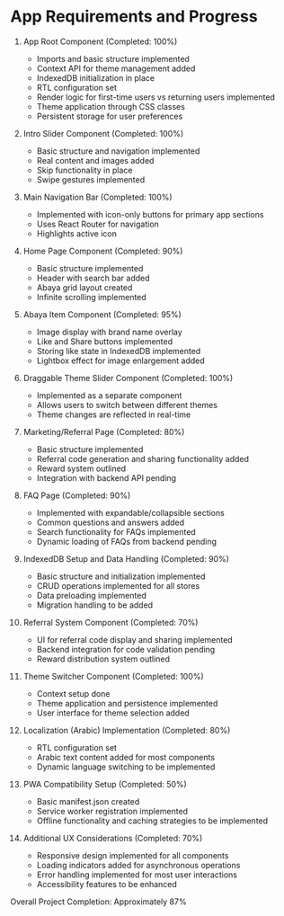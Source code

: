 # App Requirements and Progress

1. App Root Component (Completed: 100%)
   - Imports and basic structure implemented
   - Context API for theme management added
   - IndexedDB initialization in place
   - RTL configuration set
   - Render logic for first-time users vs returning users implemented
   - Theme application through CSS classes
   - Persistent storage for user preferences

2. Intro Slider Component (Completed: 100%)
   - Basic structure and navigation implemented
   - Real content and images added
   - Skip functionality in place
   - Swipe gestures implemented

3. Main Navigation Bar (Completed: 100%)
   - Implemented with icon-only buttons for primary app sections
   - Uses React Router for navigation
   - Highlights active icon

4. Home Page Component (Completed: 90%)
   - Basic structure implemented
   - Header with search bar added
   - Abaya grid layout created
   - Infinite scrolling implemented

5. Abaya Item Component (Completed: 95%)
   - Image display with brand name overlay
   - Like and Share buttons implemented
   - Storing like state in IndexedDB implemented
   - Lightbox effect for image enlargement added

6. Draggable Theme Slider Component (Completed: 100%)
   - Implemented as a separate component
   - Allows users to switch between different themes
   - Theme changes are reflected in real-time

7. Marketing/Referral Page (Completed: 80%)
   - Basic structure implemented
   - Referral code generation and sharing functionality added
   - Reward system outlined
   - Integration with backend API pending

8. FAQ Page (Completed: 90%)
   - Implemented with expandable/collapsible sections
   - Common questions and answers added
   - Search functionality for FAQs implemented
   - Dynamic loading of FAQs from backend pending

9. IndexedDB Setup and Data Handling (Completed: 90%)
   - Basic structure and initialization implemented
   - CRUD operations implemented for all stores
   - Data preloading implemented
   - Migration handling to be added

10. Referral System Component (Completed: 70%)
    - UI for referral code display and sharing implemented
    - Backend integration for code validation pending
    - Reward distribution system outlined

11. Theme Switcher Component (Completed: 100%)
    - Context setup done
    - Theme application and persistence implemented
    - User interface for theme selection added

12. Localization (Arabic) Implementation (Completed: 80%)
    - RTL configuration set
    - Arabic text content added for most components
    - Dynamic language switching to be implemented

13. PWA Compatibility Setup (Completed: 50%)
    - Basic manifest.json created
    - Service worker registration implemented
    - Offline functionality and caching strategies to be implemented

14. Additional UX Considerations (Completed: 70%)
    - Responsive design implemented for all components
    - Loading indicators added for asynchronous operations
    - Error handling implemented for most user interactions
    - Accessibility features to be enhanced

Overall Project Completion: Approximately 87%
